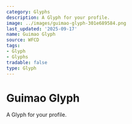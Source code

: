 ```yaml
---
category: Glyphs
description: A Glyph for your profile.
image: ../images/guimao-glyph-301e689584.png
last_updated: '2025-09-17'
name: Guimao Glyph
source: WFCD
tags:
- Glyph
- Glyphs
tradable: false
type: Glyph
---
```


# Guimao Glyph

A Glyph for your profile.


